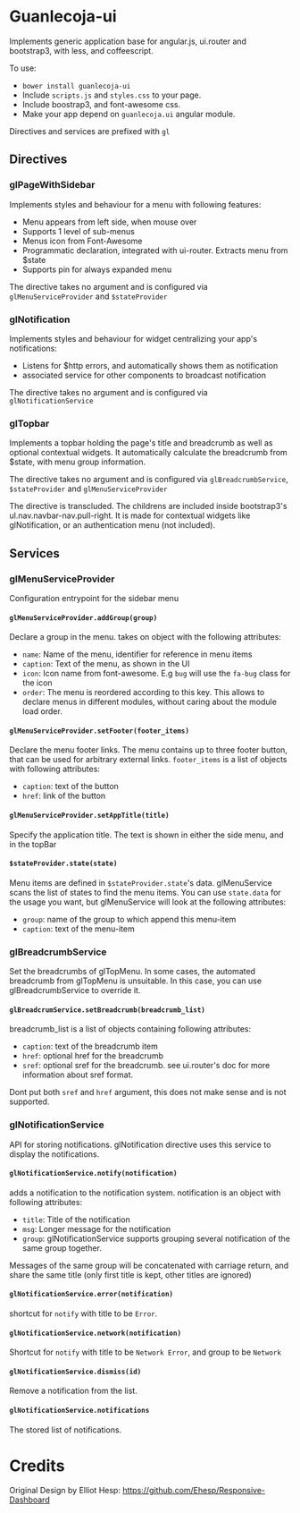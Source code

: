 # Guanlecoja-ui

Implements generic application base for angular.js, ui.router and bootstrap3, with less, and coffeescript.

To use:

* `bower install guanlecoja-ui`
* Include `scripts.js` and `styles.css` to your page.
* Include boostrap3, and font-awesome css.
* Make your app depend on `guanlecoja.ui` angular module.

Directives and services are prefixed with `gl`

## Directives

### glPageWithSidebar

Implements styles and behaviour for a menu with following features:

* Menu appears from left side, when mouse over
* Supports 1 level of sub-menus
* Menus icon from Font-Awesome
* Programmatic declaration, integrated with ui-router. Extracts menu from $state
* Supports pin for always expanded menu


The directive takes no argument and is configured via `glMenuServiceProvider` and `$stateProvider`

### glNotification

Implements styles and behaviour for widget centralizing your app's notifications:

* Listens for $http errors, and automatically shows them as notification
* associated service for other components to broadcast notification

The directive takes no argument and is configured via `glNotificationService`

### glTopbar

Implements a topbar holding the page's title and breadcrumb as well as optional contextual widgets.
It automatically calculate the breadcrumb from $state, with menu group information.

The directive takes no argument and is configured via `glBreadcrumbService`, `$stateProvider` and `glMenuServiceProvider`

The directive is transcluded. The childrens are included inside bootstrap3's ul.nav.navbar-nav.pull-right. It is made for contextual widgets like glNotification, or an authentication menu (not included).

## Services
### glMenuServiceProvider

Configuration entrypoint for the sidebar menu

#### `glMenuServiceProvider.addGroup(group)`

Declare a group in the menu. takes on object with the following attributes:

* `name`: Name of the menu, identifier for reference in menu items
* `caption`: Text of the menu, as shown in the UI
* `icon`: Icon name from font-awesome. E.g `bug` will use the `fa-bug` class for the icon
* `order`: The menu is reordered according to this key. This allows to declare menus in different modules, without caring about the module load order.

#### `glMenuServiceProvider.setFooter(footer_items)`

Declare the menu footer links. The menu contains up to three footer button, that can be used for arbitrary external links. `footer_items` is a list of objects with following attributes:

* `caption`: text of the button
* `href`: link of the button

#### `glMenuServiceProvider.setAppTitle(title)`

Specify the application title. The text is shown in either the side menu, and in the topBar

#### `$stateProvider.state(state)`

Menu items are defined in `$stateProvider.state`'s data. glMenuService scans the list of states to find the menu items. You can use `state.data` for the usage you want, but glMenuService will look at the following attributes:

* `group`: name of the group to which append this menu-item
* `caption`: text of the menu-item

### glBreadcrumbService

Set the breadcrumbs of glTopMenu. In some cases, the automated breadcrumb from glTopMenu is unsuitable. In this case, you can use glBreadcrumbService to override it.

#### `glBreadcrumService.setBreadcrumb(breadcrumb_list)`

breadcrumb_list is a list of objects containing following attributes:

* `caption`: text of the breadcrumb item
* `href`: optional href for the breadcrumb
* `sref`: optional sref for the breadcrumb. see ui.router's doc for more information about sref format.

Dont put both `sref` and `href` argument, this does not make sense and is not supported.

### glNotificationService

API for storing notifications. glNotification directive uses this service to display the notifications.

#### `glNotificationService.notify(notification)`

adds a notification to the notification system. notification is an object with following attributes:

* `title`: Title of the notification
* `msg`: Longer message for the notification
* `group`: glNotificationService supports grouping several notification of the same group together.

Messages of the same group will be concatenated with carriage return, and share the same title (only first title is kept, other titles are ignored)

#### `glNotificationService.error(notification)`

shortcut for `notify` with title to be `Error`.

#### `glNotificationService.network(notification)`

Shortcut for `notify` with title to be `Network Error`, and group to be `Network`

#### `glNotificationService.dismiss(id)`

Remove a notification from the list.

#### `glNotificationService.notifications`

The stored list of notifications.

Credits
=======
Original Design by Elliot Hesp:
https://github.com/Ehesp/Responsive-Dashboard

